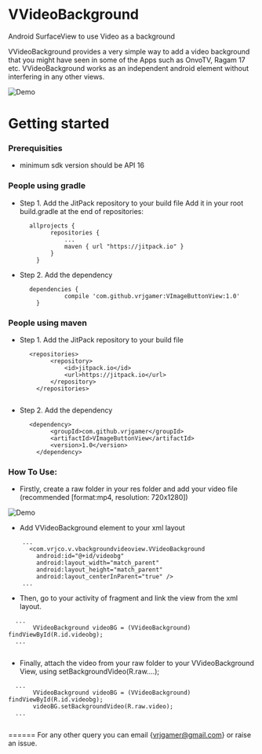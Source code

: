 # VVideoBackground
Android SurfaceView to use Video as a background

VVideoBackground provides a very simple way to add a video background that you might have seen in some of the Apps such as OnvoTV, Ragam 17 etc. VVideoBackground works as an independent android element without interfering in any other views. 

![Demo](https://github.com/vrjgamer/VVideoBackground/blob/master/demo.gif)

Getting started
======

### Prerequisities
* minimum sdk version should be API 16


###  People using gradle
* Step 1. Add the JitPack repository to your build file
Add it in your root build.gradle at the end of repositories:
```
      allprojects {
    		repositories {
    			...
    			maven { url "https://jitpack.io" }
    		}
    	}
```
    
* Step 2. Add the dependency
```
      dependencies {
    	        compile 'com.github.vrjgamer:VImageButtonView:1.0'
    	}
```
###  People using maven
* Step 1. Add the JitPack repository to your build file
```
      <repositories>
    		<repository>
    		    <id>jitpack.io</id>
    		    <url>https://jitpack.io</url>
    		</repository>
    	</repositories>
    
```
* Step 2. Add the dependency
```
      <dependency>
    	    <groupId>com.github.vrjgamer</groupId>
    	    <artifactId>VImageButtonView</artifactId>
    	    <version>1.0</version>
    	</dependency>
```

### How To Use: 
* Firstly, create a raw folder in your res folder and add your video file (recommended [format:mp4, resolution: 720x1280])

![Demo](https://github.com/vrjgamer/VVideoBackground/blob/master/demo.gif)

* Add VVideoBackground element to your xml layout
```
    ...
      <com.vrjco.v.vbackgroundvideoview.VVideoBackground
        android:id="@+id/videobg"
        android:layout_width="match_parent"
        android:layout_height="match_parent"
        android:layout_centerInParent="true" />
    ...  
```
* Then, go to your activity of fragment and link the view from the xml layout.
```
  ...
       VVideoBackground videoBG = (VVideoBackground) findViewById(R.id.videobg);
  ...
     
```
* Finally, attach the video from your raw folder to your VVideoBackground View, using setBackgroundVideo(R.raw....);
```
  ...
       VVideoBackground videoBG = (VVideoBackground) findViewById(R.id.videobg);
       videoBG.setBackgroundVideo(R.raw.video);
  ...
     
```

======
For any other query you can email {vrjgamer@gmail.com} or raise an issue.
